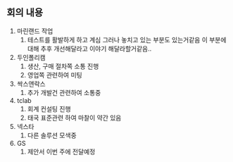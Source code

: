 ## 회의 내용

1. 마린랜드 작업
	1. 테스트를 활발하게 하고 계심 그러나 놓치고 있는 부분도 있는거같음 이 부분에 대해 추후 개선해달라고 이야기 해달라할거같음..
2. 두인폴리캠
	1. 생산, 구매 절차쪽 소통 진행
	2. 영업쪽 관련하여 미팅
3. 싹스앤락스
	1. 추가 개발건 관련하여 소통중
4. tclab
	1. 회계 컨설팅 진행
	2. 태국 표준관련 하여 마찰이 약간 있음
5. 넥스타
	1. 다른 솔루션 모색중
6. GS 
	1. 제안서 이번 주에 전달예정